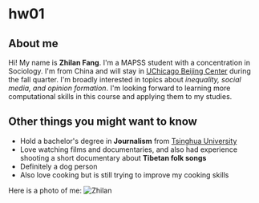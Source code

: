 # hw01

## **About me**
Hi! My name is **Zhilan Fang**. I'm a MAPSS student with a concentration in Sociology. I'm from China and will stay in [UChicago Beijing Center](https://www.uchicago.cn/) during the fall quarter. I'm broadly interested in topics about *inequality, social media, and opinion formation*. I'm looking forward to learning more computational skills in this course and applying them to my studies.

## **Other things you might want to know**
* Hold a bachelor's degree in **Journalism** from [Tsinghua University](https://www.tsinghua.edu.cn/en/index.htm)
* Love watching films and documentaries, and also had experience shooting a short documentary about **Tibetan folk songs**
* Definitely a dog person
* Also love cooking but is still trying to improve my cooking skills

Here is a photo of me:
![Zhilan](https://github.com/zlfang97/hw01/blob/master/profile.jpg?raw=true)